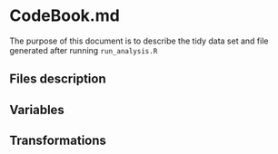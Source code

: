 # CodeBook.md

The purpose of this document is to describe the tidy data set and file generated after running `run_analysis.R`

## Files description

## Variables

## Transformations


